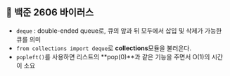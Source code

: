 ## 🔎 백준 2606 바이러스
- `deque` : double-ended queue로, 큐의 앞과 뒤 모두에서 삽입 및 삭제가 가능한 큐를 의미
- `from collections import deque`로 **collections**모듈을 불러온다.
- `popleft()`를 사용하면 리스트의 **pop(0)**과 같은 기능을 주면서 O(1)의 시간이 소요